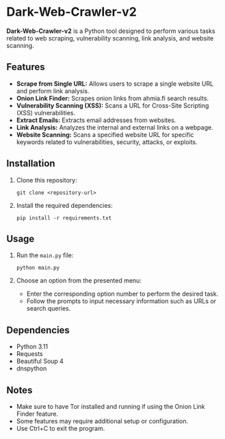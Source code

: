 

<!DOCTYPE html>
<h1>Dark-Web-Crawler-v2</h1>

<p><strong>Dark-Web-Crawler-v2</strong> is a Python tool designed to perform various tasks related to web scraping, vulnerability scanning, link analysis, and website scanning.</p>

<h2>Features</h2>
<ul>
    <li><strong>Scrape from Single URL:</strong> Allows users to scrape a single website URL and perform link analysis.</li>
    <li><strong>Onion Link Finder:</strong> Scrapes onion links from ahmia.fi search results.</li>
    <li><strong>Vulnerability Scanning (XSS):</strong> Scans a URL for Cross-Site Scripting (XSS) vulnerabilities.</li>
    <li><strong>Extract Emails:</strong> Extracts email addresses from websites.</li>
    <li><strong>Link Analysis:</strong> Analyzes the internal and external links on a webpage.</li>
    <li><strong>Website Scanning:</strong> Scans a specified website URL for specific keywords related to vulnerabilities, security, attacks, or exploits.</li>
</ul>

<h2>Installation</h2>
<ol>
    <li>Clone this repository:</li>
    <pre><code>git clone &lt;repository-url&gt;</code></pre>
    <li>Install the required dependencies:</li>
    <pre><code>pip install -r requirements.txt</code></pre>
</ol>

<h2>Usage</h2>
<ol>
    <li>Run the <code>main.py</code> file:</li>
    <pre><code>python main.py</code></pre>
    <li>Choose an option from the presented menu:</li>
    <ul>
        <li>Enter the corresponding option number to perform the desired task.</li>
        <li>Follow the prompts to input necessary information such as URLs or search queries.</li>
    </ul>
</ol>

<h2>Dependencies</h2>
<ul>
    <li>Python 3.11</li>
    <li>Requests</li>
    <li>Beautiful Soup 4</li>
    <li>dnspython</li>
</ul>

<h2>Notes</h2>
<ul>
    <li>Make sure to have Tor installed and running if using the Onion Link Finder feature.</li>
    <li>Some features may require additional setup or configuration.</li>
    <li>Use Ctrl+C to exit the program.</li>
</ul>

</body>
</html>
